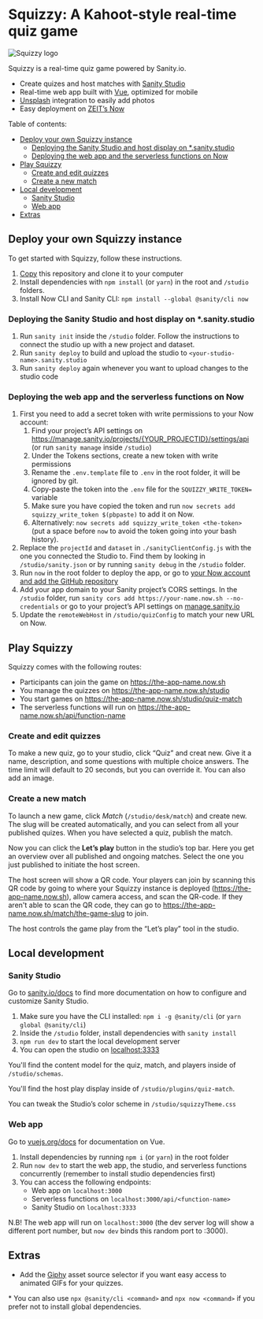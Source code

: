 # Squizzy: A Kahoot-style real-time quiz game

![Squizzy logo](https://repository-images.githubusercontent.com/222647703/1c3ab900-1fdf-11ea-924e-10ed07035d95)

Squizzy is a real-time quiz game powered by Sanity.io.

- Create quizes and host matches with [Sanity Studio][sanity-studio]
- Real-time web app built with [Vue][vue], optimized for mobile
- [Unsplash][unsplash] integration to easily add photos
- Easy deployment on [ZEIT’s Now][now]

Table of contents:

- [Deploy your own Squizzy instance](#deploy-your-own-squizzy-instance)
  - [Deploying the Sanity Studio and host display on \*.sanity.studio](#deploying-the-sanity-studio-and-host-display-on-sanitystudio)
  - [Deploying the web app and the serverless functions on Now](#deploying-the-web-app-and-the-serverless-functions-on-now)
- [Play Squizzy](#play-squizzy)
  - [Create and edit quizzes](#create-and-edit-quizzes)
  - [Create a new match](#create-a-new-match)
- [Local development](#local-development)
  - [Sanity Studio](#sanity-studio)
  - [Web app](#web-app)
- [Extras](#extras)

## Deploy your own Squizzy instance

To get started with Squizzy, follow these instructions.

1. [Copy](https://github.com/sanity-io/squizzy/generate) this repository and clone it to your computer
2. Install dependencies with `npm install` (or `yarn`) in the root and `/studio` folders.
3. Install Now CLI and Sanity CLI: `npm install --global @sanity/cli now`

### Deploying the Sanity Studio and host display on \*.sanity.studio

1. Run `sanity init` inside the `/studio` folder. Follow the instructions to connect the studio up with a new project and dataset.
2. Run `sanity deploy` to build and upload the studio to `<your-studio-name>.sanity.studio`
3. Run `sanity deploy` again whenever you want to upload changes to the studio code

### Deploying the web app and the serverless functions on Now

1. First you need to add a secret token with write permissions to your Now account:
   1. Find your project’s API settings on https://manage.sanity.io/projects/{YOUR_PROJECTID}/settings/api (or run `sanity manage` inside `/studio`)
   2. Under the Tokens sections, create a new token with write permissions
   3. Rename the `.env.template` file to `.env` in the root folder, it will be ignored by git.
   4. Copy-paste the token into the `.env` file for the `SQUIZZY_WRITE_TOKEN=` variable
   5. Make sure you have copied the token and run `now secrets add squizzy_write_token $(pbpaste)` to add it on Now.
   6. Alternatively: `now secrets add squizzy_write_token <the-token>` (put a space before `now` to avoid the token going into your bash history).
2. Replace the `projectId` and `dataset` in `./sanityClientConfig.js` with the one you connected the Studio to. Find them by looking in `/studio/sanity.json` or by running `sanity debug` in the `/studio` folder.
3. Run `now` in the root folder to deploy the app, or go to [your Now account and add the GitHub repository][now-github]
4. Add your app domain to your Sanity project’s CORS settings. In the `/studio` folder, run `sanity cors add https://your-name.now.sh --no-credentials` or go to your project’s API settings on [manage.sanity.io](https://manage.sanity.io)
5. Update the `remoteWebHost` in `/studio/quizConfig` to match your new URL on Now.

## Play Squizzy

Squizzy comes with the following routes:

- Participants can join the game on https://the-app-name.now.sh
- You manage the quizzes on https://the-app-name.now.sh/studio
- You start games on https://the-app-name.now.sh/studio/quiz-match
- The serverless functions will run on https://the-app-name.now.sh/api/function-name

### Create and edit quizzes

To make a new quiz, go to your studio, click “Quiz” and creat new. Give it a name, description, and some questions with multiple choice answers. The time limit will default to 20 seconds, but you can override it. You can also add an image.

### Create a new match

To launch a new game, click _Match_ (`/studio/desk/match`) and create new. The slug will be created automatically, and you can select from all your published quizes. When you have selected a quiz, publish the match.

Now you can click the **Let’s play** button in the studio’s top bar. Here you get an overview over all published and ongoing matches. Select the one you just published to initiate the host screen.

The host screen will show a QR code. Your players can join by scanning this QR code by going to where your Squizzy instance is deployed (https://the-app-name.now.sh), allow camera access, and scan the QR-code. If they aren't able to scan the QR code, they can go to https://the-app-name.now.sh/match/the-game-slug to join.

The host controls the game play from the “Let’s play” tool in the studio.

## Local development

### Sanity Studio

Go to [sanity.io/docs](https://sanity.io/docs) to find more documentation on how to configure and customize Sanity Studio.

1. Make sure you have the CLI installed: `npm i -g @sanity/cli` (or `yarn global @sanity/cli`)
2. Inside the `/studio` folder, install dependencies with `sanity install`
3. `npm run dev` to start the local development server
4. You can open the studio on [localhost:3333](http://localhost:3333)

You'll find the content model for the quiz, match, and players inside of `/studio/schemas`.

You'll find the host play display inside of `/studio/plugins/quiz-match`.

You can tweak the Studio’s color scheme in `/studio/squizzyTheme.css`

### Web app

Go to [vuejs.org/docs](https://vuejs.org/docs) for documentation on Vue.

1. Install dependencies by running `npm i` (or `yarn`) in the root folder
2. Run `now dev` to start the web app, the studio, and serverless functions concurrently (remember to install studio dependencies first)
3. You can access the following endpoints:
   - Web app on `localhost:3000`
   - Serverless functions on `localhost:3000/api/<function-name>`
   - Sanity Studio on `localhost:3333`

N.B! The web app will run on `localhost:3000` (the dev server log will show a different port number, but `now dev` binds this random port to :3000).

## Extras

- Add the [Giphy][giphy] asset source selector if you want easy access to animated GIFs for your quizzes.

\* You can also use `npx @sanity/cli <command>` and `npx now <command>` if you prefer not to install global dependencies.

[sanity-studio]: https://www.sanity.io/docs/sanity-studio
[nuxt]: https://nuxtjs.org
[vue]: https://vuejs.org
[now]: https://zeit.co/now
[unsplash]: https://www.sanity.io/plugins/sanity-plugin-asset-source-unsplash
[youtube]: https://youtube.com
[giphy]: https://www.sanity.io/plugins/sanity-plugin-asset-source-giphy
[now-github]: https://zeit.co/docs/v2/more/now-for-github/
